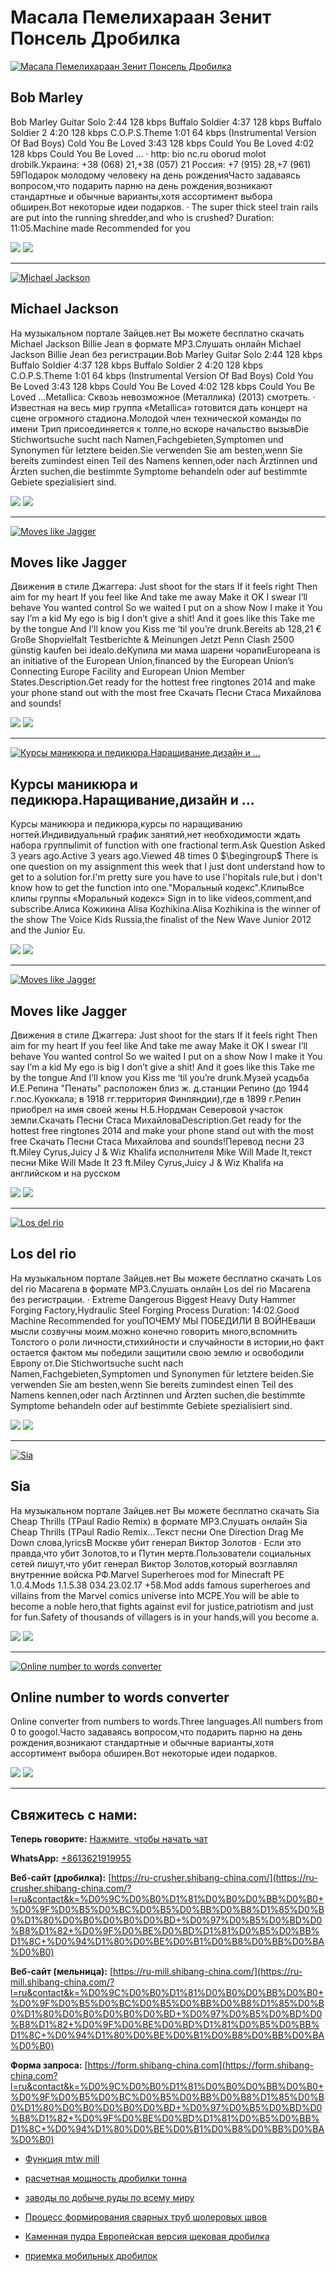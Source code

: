 # Масала Пемелихараан Зенит Понсель Дробилка

<a href="https://swt.shibang-china.com/?l=ru&img&k=%D0%9C%D0%B0%D1%81%D0%B0%D0%BB%D0%B0+%D0%9F%D0%B5%D0%BC%D0%B5%D0%BB%D0%B8%D1%85%D0%B0%D1%80%D0%B0%D0%B0%D0%BD+%D0%97%D0%B5%D0%BD%D0%B8%D1%82+%D0%9F%D0%BE%D0%BD%D1%81%D0%B5%D0%BB%D1%8C+%D0%94%D1%80%D0%BE%D0%B1%D0%B8%D0%BB%D0%BA%D0%B0" target="_blank">![Масала Пемелихараан Зенит Понсель Дробилка](http://static.shibang-china.com/all-800x300/243.jpg)</a>

## Bob Marley
Bob Marley Guitar Solo 2:44 128 kbps Buffalo Soldier 4:37 128 kbps Buffalo Soldier 2 4:20 128 kbps C.O.P.S.Theme 1:01 64 kbps (Instrumental Version Of Bad Boys) Cold You Be Loved 3:43 128 kbps Could You Be Loved 4:02 128 kbps Could You Be Loved …&nbsp;&#0183;&#32;http: bio nc.ru oborud molot drobilk.Украина: +38 (068) 21,+38 (057) 21 Россия: +7 (915) 28,+7 (961) 59Подарок молодому человеку на день рожденияЧасто задаваясь вопросом,что подарить парню на день рождения,возникают стандартные и обычные варианты,хотя ассортимент выбора обширен.Вот некоторые идеи подарков.&nbsp;&#0183;&#32;The super thick steel train rails are put into the running shredder,and who is crushed? Duration: 11:05.Machine made Recommended for you


<a href="https://whatsapp.shibangsoft.com/WhatsApp.php" target="_blank" title="WhatsApp">![](http://static.shibang-china.com/icon/whatsapp.png)</a> <a href="https://swt.shibang-china.com/?l=ru&icon&k=%D0%9C%D0%B0%D1%81%D0%B0%D0%BB%D0%B0+%D0%9F%D0%B5%D0%BC%D0%B5%D0%BB%D0%B8%D1%85%D0%B0%D1%80%D0%B0%D0%B0%D0%BD+%D0%97%D0%B5%D0%BD%D0%B8%D1%82+%D0%9F%D0%BE%D0%BD%D1%81%D0%B5%D0%BB%D1%8C+%D0%94%D1%80%D0%BE%D0%B1%D0%B8%D0%BB%D0%BA%D0%B0" target="_blank">![](http://static.shibang-china.com/icon/chat-ru.png)</a>

---

<a href="https://swt.shibang-china.com/?l=ru&img&k=%D0%9C%D0%B0%D1%81%D0%B0%D0%BB%D0%B0+%D0%9F%D0%B5%D0%BC%D0%B5%D0%BB%D0%B8%D1%85%D0%B0%D1%80%D0%B0%D0%B0%D0%BD+%D0%97%D0%B5%D0%BD%D0%B8%D1%82+%D0%9F%D0%BE%D0%BD%D1%81%D0%B5%D0%BB%D1%8C+%D0%94%D1%80%D0%BE%D0%B1%D0%B8%D0%BB%D0%BA%D0%B0" target="_blank">![Michael Jackson](http://static.shibang-china.com/all-800x300/1177.jpg)</a>

## Michael Jackson
На музыкальном портале Зайцев.нет Вы можете бесплатно скачать Michael Jackson Billie Jean в формате MP3.Слушать онлайн Michael Jackson Billie Jean без регистрации.Bob Marley Guitar Solo 2:44 128 kbps Buffalo Soldier 4:37 128 kbps Buffalo Soldier 2 4:20 128 kbps C.O.P.S.Theme 1:01 64 kbps (Instrumental Version Of Bad Boys) Cold You Be Loved 3:43 128 kbps Could You Be Loved 4:02 128 kbps Could You Be Loved …Metallica: Сквозь невозможное (Металлика) (2013) смотреть.&nbsp;&#0183;&#32;Известная на весь мир группа &#171;Metallica&#187; готовится дать концерт на сцене огромного стадиона.Молодой член технической команды по имени Трип присоединяется к толпе,но вскоре начальство вызывDie Stichwortsuche sucht nach Namen,Fachgebieten,Symptomen und Synonymen f&#252;r letztere beiden.Sie verwenden Sie am besten,wenn Sie bereits zumindest einen Teil des Namens kennen,oder nach &#196;rztinnen und &#196;rzten suchen,die bestimmte Symptome behandeln oder auf bestimmte Gebiete spezialisiert sind.


<a href="https://whatsapp.shibangsoft.com/WhatsApp.php" target="_blank" title="WhatsApp">![](http://static.shibang-china.com/icon/whatsapp.png)</a> <a href="https://swt.shibang-china.com/?l=ru&icon&k=%D0%9C%D0%B0%D1%81%D0%B0%D0%BB%D0%B0+%D0%9F%D0%B5%D0%BC%D0%B5%D0%BB%D0%B8%D1%85%D0%B0%D1%80%D0%B0%D0%B0%D0%BD+%D0%97%D0%B5%D0%BD%D0%B8%D1%82+%D0%9F%D0%BE%D0%BD%D1%81%D0%B5%D0%BB%D1%8C+%D0%94%D1%80%D0%BE%D0%B1%D0%B8%D0%BB%D0%BA%D0%B0" target="_blank">![](http://static.shibang-china.com/icon/chat-ru.png)</a>

---

<a href="https://swt.shibang-china.com/?l=ru&img&k=%D0%9C%D0%B0%D1%81%D0%B0%D0%BB%D0%B0+%D0%9F%D0%B5%D0%BC%D0%B5%D0%BB%D0%B8%D1%85%D0%B0%D1%80%D0%B0%D0%B0%D0%BD+%D0%97%D0%B5%D0%BD%D0%B8%D1%82+%D0%9F%D0%BE%D0%BD%D1%81%D0%B5%D0%BB%D1%8C+%D0%94%D1%80%D0%BE%D0%B1%D0%B8%D0%BB%D0%BA%D0%B0" target="_blank">![Moves like Jagger](http://static.shibang-china.com/all-800x300/116.jpg)</a>

## Moves like Jagger
Движения в стиле Джаггера: Just shoot for the stars If it feels right Then aim for my heart If you feel like And take me away Make it OK I swear I’ll behave You wanted control So we waited I put on a show Now I make it You say I’m a kid My ego is big I don’t give a shit! And it goes like this Take me by the tongue And I’ll know you Kiss me ‘til you’re drunk.Bereits ab 128,21 € Gro&#223;e Shopvielfalt Testberichte &amp; Meinungen Jetzt Penn Clash 2500 g&#252;nstig kaufen bei idealo.deКупила ми мама шарени чорапиEuropeana is an initiative of the European Union,financed by the European Union’s Connecting Europe Facility and European Union Member States.Description.Get ready for the hottest free ringtones 2014 and make your phone stand out with the most free Скачать Песни Стаса Михайлова and sounds!


<a href="https://whatsapp.shibangsoft.com/WhatsApp.php" target="_blank" title="WhatsApp">![](http://static.shibang-china.com/icon/whatsapp.png)</a> <a href="https://swt.shibang-china.com/?l=ru&icon&k=%D0%9C%D0%B0%D1%81%D0%B0%D0%BB%D0%B0+%D0%9F%D0%B5%D0%BC%D0%B5%D0%BB%D0%B8%D1%85%D0%B0%D1%80%D0%B0%D0%B0%D0%BD+%D0%97%D0%B5%D0%BD%D0%B8%D1%82+%D0%9F%D0%BE%D0%BD%D1%81%D0%B5%D0%BB%D1%8C+%D0%94%D1%80%D0%BE%D0%B1%D0%B8%D0%BB%D0%BA%D0%B0" target="_blank">![](http://static.shibang-china.com/icon/chat-ru.png)</a>

---

<a href="https://swt.shibang-china.com/?l=ru&img&k=%D0%9C%D0%B0%D1%81%D0%B0%D0%BB%D0%B0+%D0%9F%D0%B5%D0%BC%D0%B5%D0%BB%D0%B8%D1%85%D0%B0%D1%80%D0%B0%D0%B0%D0%BD+%D0%97%D0%B5%D0%BD%D0%B8%D1%82+%D0%9F%D0%BE%D0%BD%D1%81%D0%B5%D0%BB%D1%8C+%D0%94%D1%80%D0%BE%D0%B1%D0%B8%D0%BB%D0%BA%D0%B0" target="_blank">![Курсы маникюра и педикюра.Наращивание,дизайн и …](http://static.shibang-china.com/all-800x300/652.jpg)</a>

## Курсы маникюра и педикюра.Наращивание,дизайн и …
Курсы маникюра и педикюра,курсы по наращиванию ногтей.Индивидуальный график занятий,нет необходимости ждать набора группыlimit of function with one fractional term.Ask Question Asked 3 years ago.Active 3 years ago.Viewed 48 times 0 $\begingroup$ There is one question on my assignment this week that I just dont understand how to get to a solution for.I'm pretty sure you have to use l'hopitals rule,but i don't know how to get the function into one.&quot;Моральный кодекс&quot;.КлипыВсе клипы группы &#171;Моральный кодекс&#187; Sign in to like videos,comment,and subscribe.Алиса Кожикина Alisa Kozhikina.Alisa Kozhikina is the winner of the show The Voice Kids Russia,the finalist of the New Wave Junior 2012 and the Junior Eu.


<a href="https://whatsapp.shibangsoft.com/WhatsApp.php" target="_blank" title="WhatsApp">![](http://static.shibang-china.com/icon/whatsapp.png)</a> <a href="https://swt.shibang-china.com/?l=ru&icon&k=%D0%9C%D0%B0%D1%81%D0%B0%D0%BB%D0%B0+%D0%9F%D0%B5%D0%BC%D0%B5%D0%BB%D0%B8%D1%85%D0%B0%D1%80%D0%B0%D0%B0%D0%BD+%D0%97%D0%B5%D0%BD%D0%B8%D1%82+%D0%9F%D0%BE%D0%BD%D1%81%D0%B5%D0%BB%D1%8C+%D0%94%D1%80%D0%BE%D0%B1%D0%B8%D0%BB%D0%BA%D0%B0" target="_blank">![](http://static.shibang-china.com/icon/chat-ru.png)</a>

---

<a href="https://swt.shibang-china.com/?l=ru&img&k=%D0%9C%D0%B0%D1%81%D0%B0%D0%BB%D0%B0+%D0%9F%D0%B5%D0%BC%D0%B5%D0%BB%D0%B8%D1%85%D0%B0%D1%80%D0%B0%D0%B0%D0%BD+%D0%97%D0%B5%D0%BD%D0%B8%D1%82+%D0%9F%D0%BE%D0%BD%D1%81%D0%B5%D0%BB%D1%8C+%D0%94%D1%80%D0%BE%D0%B1%D0%B8%D0%BB%D0%BA%D0%B0" target="_blank">![Moves like Jagger](http://static.shibang-china.com/all-800x300/896.jpg)</a>

## Moves like Jagger
Движения в стиле Джаггера: Just shoot for the stars If it feels right Then aim for my heart If you feel like And take me away Make it OK I swear I’ll behave You wanted control So we waited I put on a show Now I make it You say I’m a kid My ego is big I don’t give a shit! And it goes like this Take me by the tongue And I’ll know you Kiss me ‘til you’re drunk.Музей усадьба И.Е.Репина &quot;Пенаты&quot; расположен близ ж. д.станции Репино (до 1944 г.пос.Куоккала; в 1918 гг.территория Финляндии),где в 1899 г.Репин приобрел на имя своей жены Н.Б.Нордман Северовой участок земли.Скачать Песни Стаса МихайловаDescription.Get ready for the hottest free ringtones 2014 and make your phone stand out with the most free Скачать Песни Стаса Михайлова and sounds!Перевод песни 23 ft.Miley Cyrus,Juicy J &amp; Wiz Khalifa исполнителя Mike Will Made It,текст песни Mike Will Made It 23 ft.Miley Cyrus,Juicy J &amp; Wiz Khalifa на английском и на русском


<a href="https://whatsapp.shibangsoft.com/WhatsApp.php" target="_blank" title="WhatsApp">![](http://static.shibang-china.com/icon/whatsapp.png)</a> <a href="https://swt.shibang-china.com/?l=ru&icon&k=%D0%9C%D0%B0%D1%81%D0%B0%D0%BB%D0%B0+%D0%9F%D0%B5%D0%BC%D0%B5%D0%BB%D0%B8%D1%85%D0%B0%D1%80%D0%B0%D0%B0%D0%BD+%D0%97%D0%B5%D0%BD%D0%B8%D1%82+%D0%9F%D0%BE%D0%BD%D1%81%D0%B5%D0%BB%D1%8C+%D0%94%D1%80%D0%BE%D0%B1%D0%B8%D0%BB%D0%BA%D0%B0" target="_blank">![](http://static.shibang-china.com/icon/chat-ru.png)</a>

---

<a href="https://swt.shibang-china.com/?l=ru&img&k=%D0%9C%D0%B0%D1%81%D0%B0%D0%BB%D0%B0+%D0%9F%D0%B5%D0%BC%D0%B5%D0%BB%D0%B8%D1%85%D0%B0%D1%80%D0%B0%D0%B0%D0%BD+%D0%97%D0%B5%D0%BD%D0%B8%D1%82+%D0%9F%D0%BE%D0%BD%D1%81%D0%B5%D0%BB%D1%8C+%D0%94%D1%80%D0%BE%D0%B1%D0%B8%D0%BB%D0%BA%D0%B0" target="_blank">![Los del rio](http://static.shibang-china.com/all-800x300/1014.jpg)</a>

## Los del rio
На музыкальном портале Зайцев.нет Вы можете бесплатно скачать Los del rio Macarena в формате MP3.Слушать онлайн Los del rio Macarena без регистрации.&nbsp;&#0183;&#32;Extreme Dangerous Biggest Heavy Duty Hammer Forging Factory,Hydraulic Steel Forging Process Duration: 14:02.Good Machine Recommended for youПОЧЕМУ МЫ ПОБЕДИЛИ В ВОЙНЕваши мысли созвучны моим.можно конечно говорить много,вспомнить Толстого о роли личности,стихийности и случайности в истории,но факт остается фактом мы победили защитили свою землю и освободили Европу от.Die Stichwortsuche sucht nach Namen,Fachgebieten,Symptomen und Synonymen f&#252;r letztere beiden.Sie verwenden Sie am besten,wenn Sie bereits zumindest einen Teil des Namens kennen,oder nach &#196;rztinnen und &#196;rzten suchen,die bestimmte Symptome behandeln oder auf bestimmte Gebiete spezialisiert sind.


<a href="https://whatsapp.shibangsoft.com/WhatsApp.php" target="_blank" title="WhatsApp">![](http://static.shibang-china.com/icon/whatsapp.png)</a> <a href="https://swt.shibang-china.com/?l=ru&icon&k=%D0%9C%D0%B0%D1%81%D0%B0%D0%BB%D0%B0+%D0%9F%D0%B5%D0%BC%D0%B5%D0%BB%D0%B8%D1%85%D0%B0%D1%80%D0%B0%D0%B0%D0%BD+%D0%97%D0%B5%D0%BD%D0%B8%D1%82+%D0%9F%D0%BE%D0%BD%D1%81%D0%B5%D0%BB%D1%8C+%D0%94%D1%80%D0%BE%D0%B1%D0%B8%D0%BB%D0%BA%D0%B0" target="_blank">![](http://static.shibang-china.com/icon/chat-ru.png)</a>

---

<a href="https://swt.shibang-china.com/?l=ru&img&k=%D0%9C%D0%B0%D1%81%D0%B0%D0%BB%D0%B0+%D0%9F%D0%B5%D0%BC%D0%B5%D0%BB%D0%B8%D1%85%D0%B0%D1%80%D0%B0%D0%B0%D0%BD+%D0%97%D0%B5%D0%BD%D0%B8%D1%82+%D0%9F%D0%BE%D0%BD%D1%81%D0%B5%D0%BB%D1%8C+%D0%94%D1%80%D0%BE%D0%B1%D0%B8%D0%BB%D0%BA%D0%B0" target="_blank">![Sia](http://static.shibang-china.com/all-800x300/548.jpg)</a>

## Sia
На музыкальном портале Зайцев.нет Вы можете бесплатно скачать Sia Cheap Thrills (TPaul Radio Remix) в формате MP3.Слушать онлайн Sia Cheap Thrills (TPaul Radio Remix…Текст песни One Direction Drag Me Down слова,lyricsВ Москве убит генерал Виктор Золотов&nbsp;&#0183;&#32;Если это правда,что убит Золотов,то и Путин мертв.Пользователи социальных сетей пишут,что убит генерал Виктор Золотов,который возглавлял внутренние войска РФ.Marvel Superheroes mod for Minecraft PE 1.0.4.Mods 1.1.5.38 034.23.02.17 +58.Mod adds famous superheroes and villains from the Marvel comics universe into MCPE.You will be able to become a noble hero,that fights against evil for justice,patriotism and just for fun.Safety of thousands of villagers is in your hands,will you become a.


<a href="https://whatsapp.shibangsoft.com/WhatsApp.php" target="_blank" title="WhatsApp">![](http://static.shibang-china.com/icon/whatsapp.png)</a> <a href="https://swt.shibang-china.com/?l=ru&icon&k=%D0%9C%D0%B0%D1%81%D0%B0%D0%BB%D0%B0+%D0%9F%D0%B5%D0%BC%D0%B5%D0%BB%D0%B8%D1%85%D0%B0%D1%80%D0%B0%D0%B0%D0%BD+%D0%97%D0%B5%D0%BD%D0%B8%D1%82+%D0%9F%D0%BE%D0%BD%D1%81%D0%B5%D0%BB%D1%8C+%D0%94%D1%80%D0%BE%D0%B1%D0%B8%D0%BB%D0%BA%D0%B0" target="_blank">![](http://static.shibang-china.com/icon/chat-ru.png)</a>

---

<a href="https://swt.shibang-china.com/?l=ru&img&k=%D0%9C%D0%B0%D1%81%D0%B0%D0%BB%D0%B0+%D0%9F%D0%B5%D0%BC%D0%B5%D0%BB%D0%B8%D1%85%D0%B0%D1%80%D0%B0%D0%B0%D0%BD+%D0%97%D0%B5%D0%BD%D0%B8%D1%82+%D0%9F%D0%BE%D0%BD%D1%81%D0%B5%D0%BB%D1%8C+%D0%94%D1%80%D0%BE%D0%B1%D0%B8%D0%BB%D0%BA%D0%B0" target="_blank">![Online number to words converter](http://static.shibang-china.com/all-800x300/346.jpg)</a>

## Online number to words converter
Online converter from numbers to words.Three languages.All numbers from 0 to googol.Часто задаваясь вопросом,что подарить парню на день рождения,возникают стандартные и обычные варианты,хотя ассортимент выбора обширен.Вот некоторые идеи подарков.

<a href="https://whatsapp.shibangsoft.com/WhatsApp.php" target="_blank" title="WhatsApp">![](http://static.shibang-china.com/icon/whatsapp.png)</a> <a href="https://swt.shibang-china.com/?l=ru&icon&k=%D0%9C%D0%B0%D1%81%D0%B0%D0%BB%D0%B0+%D0%9F%D0%B5%D0%BC%D0%B5%D0%BB%D0%B8%D1%85%D0%B0%D1%80%D0%B0%D0%B0%D0%BD+%D0%97%D0%B5%D0%BD%D0%B8%D1%82+%D0%9F%D0%BE%D0%BD%D1%81%D0%B5%D0%BB%D1%8C+%D0%94%D1%80%D0%BE%D0%B1%D0%B8%D0%BB%D0%BA%D0%B0" target="_blank">![](http://static.shibang-china.com/icon/chat-ru.png)</a>

---
## Свяжитесь с нами:

**Теперь говорите:** [Нажмите, чтобы начать чат](https://swt.shibang-china.com?l=ru&contact&k=%D0%9C%D0%B0%D1%81%D0%B0%D0%BB%D0%B0+%D0%9F%D0%B5%D0%BC%D0%B5%D0%BB%D0%B8%D1%85%D0%B0%D1%80%D0%B0%D0%B0%D0%BD+%D0%97%D0%B5%D0%BD%D0%B8%D1%82+%D0%9F%D0%BE%D0%BD%D1%81%D0%B5%D0%BB%D1%8C+%D0%94%D1%80%D0%BE%D0%B1%D0%B8%D0%BB%D0%BA%D0%B0)

**WhatsApp:**  [+8613621919955](https://whatsapp.shibangsoft.com/WhatsApp.php)

**Веб-сайт (дробилка):** [https://ru-crusher.shibang-china.com/](https://ru-crusher.shibang-china.com/?l=ru&contact&k=%D0%9C%D0%B0%D1%81%D0%B0%D0%BB%D0%B0+%D0%9F%D0%B5%D0%BC%D0%B5%D0%BB%D0%B8%D1%85%D0%B0%D1%80%D0%B0%D0%B0%D0%BD+%D0%97%D0%B5%D0%BD%D0%B8%D1%82+%D0%9F%D0%BE%D0%BD%D1%81%D0%B5%D0%BB%D1%8C+%D0%94%D1%80%D0%BE%D0%B1%D0%B8%D0%BB%D0%BA%D0%B0)

**Веб-сайт (мельница):** [https://ru-mill.shibang-china.com/](https://ru-mill.shibang-china.com/?l=ru&contact&k=%D0%9C%D0%B0%D1%81%D0%B0%D0%BB%D0%B0+%D0%9F%D0%B5%D0%BC%D0%B5%D0%BB%D0%B8%D1%85%D0%B0%D1%80%D0%B0%D0%B0%D0%BD+%D0%97%D0%B5%D0%BD%D0%B8%D1%82+%D0%9F%D0%BE%D0%BD%D1%81%D0%B5%D0%BB%D1%8C+%D0%94%D1%80%D0%BE%D0%B1%D0%B8%D0%BB%D0%BA%D0%B0)

**Форма запроса:** [https://form.shibang-china.com](https://form.shibang-china.com?l=ru&contact&k=%D0%9C%D0%B0%D1%81%D0%B0%D0%BB%D0%B0+%D0%9F%D0%B5%D0%BC%D0%B5%D0%BB%D0%B8%D1%85%D0%B0%D1%80%D0%B0%D0%B0%D0%BD+%D0%97%D0%B5%D0%BD%D0%B8%D1%82+%D0%9F%D0%BE%D0%BD%D1%81%D0%B5%D0%BB%D1%8C+%D0%94%D1%80%D0%BE%D0%B1%D0%B8%D0%BB%D0%BA%D0%B0)

* [Функция mtw mill](../132/%D0%A4%D1%83%D0%BD%D0%BA%D1%86%D0%B8%D1%8F%20mtw%20mill.md)

* [расчетная мощность дробилки тонна](../135/%D1%80%D0%B0%D1%81%D1%87%D0%B5%D1%82%D0%BD%D0%B0%D1%8F%20%D0%BC%D0%BE%D1%89%D0%BD%D0%BE%D1%81%D1%82%D1%8C%20%D0%B4%D1%80%D0%BE%D0%B1%D0%B8%D0%BB%D0%BA%D0%B8%20%D1%82%D0%BE%D0%BD%D0%BD%D0%B0.md)

* [заводы по добыче руды по всему миру](../133/%D0%B7%D0%B0%D0%B2%D0%BE%D0%B4%D1%8B%20%D0%BF%D0%BE%20%D0%B4%D0%BE%D0%B1%D1%8B%D1%87%D0%B5%20%D1%80%D1%83%D0%B4%D1%8B%20%D0%BF%D0%BE%20%D0%B2%D1%81%D0%B5%D0%BC%D1%83%20%D0%BC%D0%B8%D1%80%D1%83.md)

* [Процесс формирования сварных труб шолеровых швов](../131/%D0%9F%D1%80%D0%BE%D1%86%D0%B5%D1%81%D1%81%20%D1%84%D0%BE%D1%80%D0%BC%D0%B8%D1%80%D0%BE%D0%B2%D0%B0%D0%BD%D0%B8%D1%8F%20%D1%81%D0%B2%D0%B0%D1%80%D0%BD%D1%8B%D1%85%20%D1%82%D1%80%D1%83%D0%B1%20%D1%88%D0%BE%D0%BB%D0%B5%D1%80%D0%BE%D0%B2%D1%8B%D1%85%20%D1%88%D0%B2%D0%BE%D0%B2.md)

* [Каменная пудра Европейская версия щековая дробилка](../133/%D0%9A%D0%B0%D0%BC%D0%B5%D0%BD%D0%BD%D0%B0%D1%8F%20%D0%BF%D1%83%D0%B4%D1%80%D0%B0%20%D0%95%D0%B2%D1%80%D0%BE%D0%BF%D0%B5%D0%B9%D1%81%D0%BA%D0%B0%D1%8F%20%D0%B2%D0%B5%D1%80%D1%81%D0%B8%D1%8F%20%D1%89%D0%B5%D0%BA%D0%BE%D0%B2%D0%B0%D1%8F%20%D0%B4%D1%80%D0%BE%D0%B1%D0%B8%D0%BB%D0%BA%D0%B0.md)

* [приемка мобильных дробилок](../132/%D0%BF%D1%80%D0%B8%D0%B5%D0%BC%D0%BA%D0%B0%20%D0%BC%D0%BE%D0%B1%D0%B8%D0%BB%D1%8C%D0%BD%D1%8B%D1%85%20%D0%B4%D1%80%D0%BE%D0%B1%D0%B8%D0%BB%D0%BE%D0%BA.md)